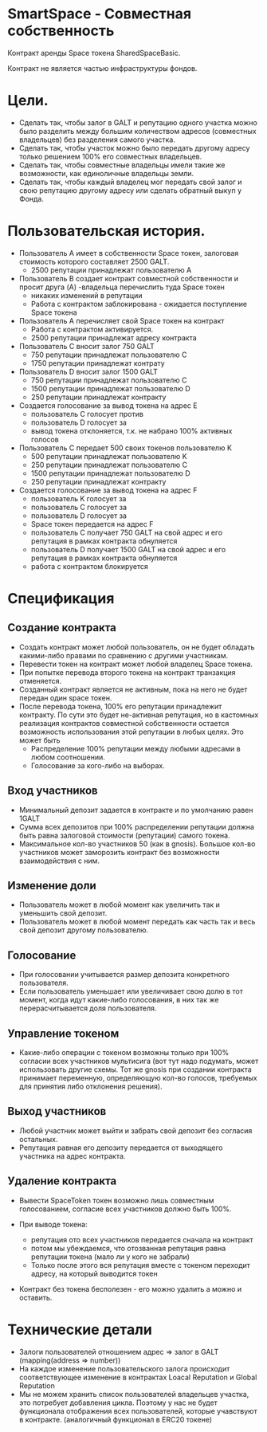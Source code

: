 # SmartSpace - Совместная собственность
Контракт аренды Space токена SharedSpaceBasic.

Контракт не является частью инфраструктуры фондов.

# Цели.

* Сделать так, чтобы залог в GALT и репутацию одного участка можно было разделить между большим количеством адресов (совместных владельцев) без разделения самого участка.
* Сделать так, чтобы участок можно было передать другому адресу только решением 100% его совместных владельцев.
* Сделать так, чтобы совместные владельцы имели такие же возможности, как единоличные владельцы земли.
* Сделать так, чтобы каждый владелец мог передать свой залог и свою репутацию другому адресу или сделать обратный выкуп у Фонда.

# Пользовательская история.

* Пользователь A имеет в собственности Space токен, залоговая стоимость которого составляет 2500 GALT.
	* 2500 репутации принадлежат пользователю А
* Пользователь B создает контракт совместной собственности и просит друга (A) -владельца перечислить туда Space токен
	* никаких изменений в репутации
	* Работа с контрактом заблокирована - ожидается поступление Space токена
* Пользователь A перечисляет свой Space токен на контракт
	* Работа с контрактом активируется.
	* 2500 репутации принадлежат адресу контракта
* Пользователь C вносит залог 750 GALT
	* 750 репутации принадлежат пользователю C
	* 1750 репутации принадлежат контрату
* Пользователь D вносит залог 1500 GALT
	* 750 репутации принадлежат пользователю С
	* 1500 репутации принадлежат пользователю D
	* 250 репутации принадлежат контракту
* Создается голосование за вывод токена на адрес E
	* пользователь C голосует против
	* пользователь D голосует за
	* вывод токена отклоняется, т.к. не набрано 100% активных голосов
* Пользователь C передает 500 своих токенов пользователю K
	* 500 репутации принадлежат пользователю K
	* 250 репутации принадлежат пользователю С
	* 1500 репутации принадлежат пользователю D
	* 250 репутации принадлежат контракту
* Создается голосование за вывод токена на адрес F
	* пользователь K голосует за
	* пользователь C голосует за
	* пользователь D голосует за
	* Space токен передается на адрес F
	* пользователь C получает 750 GALT на свой адрес и его репутация в рамках контракта обнуляется
	* пользователь D получает 1500 GALT на свой адрес и его репутация в рамках контракта обнуляется
	* работа с контрактом блокируется

# Спецификация
## Создание контракта
* Создать контракт может любой пользователь, он не будет обладать какими-либо правами по сравнению с другими участникам.
* Перевести токен на контракт может любой владелец Space токена.
* При попытке перевода второго токена на контракт транзакция отменяется.
* Созданный контракт является не активным, пока на него не будет передан один space токен.
* После перевода токена, 100% его репутации принадлежит контракту. По сути это будет не-активная репутация, но в кастомных реализация контрактов совместной собственности остается возможность использования этой репутации в любых целях. Это может быть 
    * Распределение 100% репутации между любыми адресами в любом соотношении.
    * Голосование за кого-либо на выборах.

## Вход участников
* Минимальный депозит задается в контракте и по умолчанию равен 1GALT
* Сумма всех депозитов при 100% распределении репутации должна быть равна залоговой стоимости (репутации) самого токена.
* Максимальное кол-во участников 50 (как в gnosis). Большое кол-во участников может заморозить контракт без возможности взаимодействия с ним.

## Изменение доли
* Пользователь может в любой момент как увеличить так и уменьшить свой депозит.
* Пользователь может в любой момент передать как часть так и весь свой депозит другому пользователю.

## Голосование
* При голосовании учитывается размер депозита конкретного пользователя.
* Если пользователь уменьшает или увеличивает свою долю в тот момент, когда идут какие-либо голосования, в них так же перерасчитывается доля пользователя.

## Управление токеном
* Какие-либо операции с токеном возможны только при 100% согласии всех участников мультисига (вот тут надо подумать, может использовать другие схемы. Тот же gnosis при создании контракта принимает переменную, определяющую кол-во голосов, требуемых для принятия либо отклонения решения).

## Выход участников
* Любой участник может выйти и забрать свой депозит без согласия остальных.
* Репутация равная его депозиту передается от выходящего участника на адрес контракта.

## Удаление контракта
* Вывести SpaceToken токен возможно лишь совместным голосованием, согласие всех участников должно быть 100%.
* При выводе токена:
    * репутация ото всех участников передается сначала на контракт
    * потом мы убеждаемся, что отозванная репутация равна репутации токена (мало ли у кого не забрали)
    * Только после этого вся репутация вместе с токеном переходит адресу, на который выводится токен

* Контракт без токена бесполезен - его можно удалить а можно и оставить.

# Технические детали
* Залоги пользователей отношением адрес => залог в GALT (mapping(address => number))
* На каждое изменение пользовательского залога происходит соответствующее изменение в контрактах Loacal Reputation и Global Reputation
* Мы не можем хранить список пользователей владельцев участка, это потребует добавления цикла. Поэтому у нас не будет функционала отображения всех пользователей, которые учавствуют в контракте. (аналогичный функционал в ERC20 токене)
